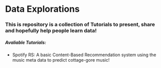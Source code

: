 # Data Explorations

### This is repository is a collection of Tutorials to present, share and hopefully help people learn data!

##### Avaliable Tutorials:

- Spotify RS: A basic Content-Based Recommendation system using the music meta data to predict cottage-gore music!
